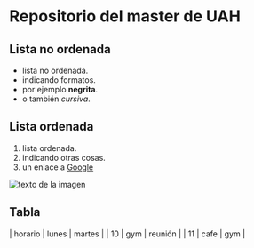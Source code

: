 # Repositorio del master de UAH

## Lista no ordenada

- lista no ordenada.
- indicando formatos.
- por ejemplo **negrita**.
- o también *cursiva*.

## Lista ordenada

1. lista ordenada.
1. indicando otras cosas.
1. un enlace a [Google](http://www.google.com)

![texto de la imagen](https://previews.123rf.com/images/in8finity/in8finity1512/in8finity151200029/49359008-big-data-y-el-icono-tecnolog%C3%ADa-net-ilustraci%C3%B3n-vectorial.jpg)

## Tabla

| horario | lunes | martes  |
| 10      | gym   | reunión |
| 11      | cafe  | gym     |